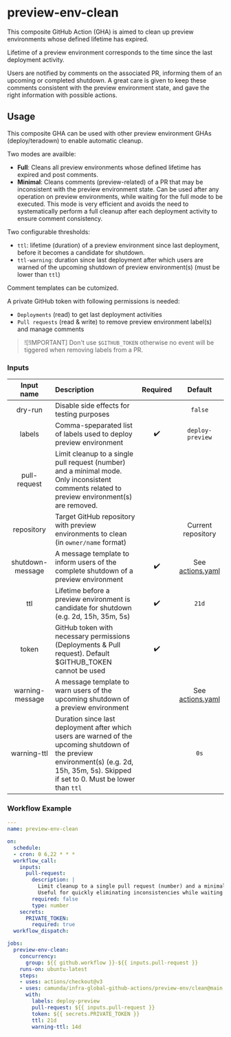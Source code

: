 # preview-env-clean

This composite GitHub Action (GHA) is aimed to clean up preview environments whose defined lifetime has expired.

Lifetime of a preview environment corresponds to the time since the last deployment activity.

Users are notified by comments on the associated PR, informing them of an upcoming or completed shutdown. A great care is given to keep these comments consistent with the preview environment state, and gave the right information with possible actions.

## Usage

This composite GHA can be used with other preview environment GHAs (deploy/teradown) to enable automatic cleanup.

Two modes are availble:
- **Full**: Cleans all preview environments whose defined lifetime has expired and post comments.
- **Minimal**: Cleans comments (preview-related) of a PR that may be inconsistent with the preview environment state. Can be used after any operation on preview environments, while waiting for the full mode to be executed. This mode is very efficient and avoids the need to systematically perform a full cleanup after each deployment activity to ensure comment consistency.

Two configurable thresholds:
- `ttl`: lifetime (duration) of a preview environment since last deployment, before it becomes a candidate for shutdown.
- `ttl-warning`: duration since last deployment after which users are warned of the upcoming shutdown of preview environment(s) (must be lower than `ttl`)

Comment templates can be cutomized.

A private GitHub token with following permissions is needed:
- `Deployments` (read) to get last deployment activities
- `Pull requests` (read & write) to remove preview environment label(s) and manage comments

> ![!IMPORTANT]
> Don't use `$GITHUB_TOKEN` otherwise no event will be tiggered when removing labels from a PR.

### Inputs
| Input name | Description                                                                                                       |      Required      |   Default   |
| :--------: | :---------------------------------------------------------------------------------------------------------------- | :----------------: | :---------: |
|  dry-run   | Disable side effects for testing purposes |  |  `false`           |
|  labels    | Comma-speparated list of labels used to deploy preview environment   |   :heavy_check_mark:  | `deploy-preview` |
| pull-request | Limit cleanup to a single pull request (number) and a minimal mode. Only inconsistent comments related to preview environment(s) are removed. | | |
| repository | Target GitHub repository with preview environments to clean (in `owner/name` format) | | Current repository |
| shutdown-message | A message template to inform users of the complete shutdown of a preview environment | :heavy_check_mark: | See [actions.yaml](./action.yml) |
| ttl | Lifetime before a preview environment is candidate for shutdown (e.g. 2d, 15h, 35m, 5s) | :heavy_check_mark: | `21d` |
| token | GitHub token with necessary permissions (Deployments & Pull request). Default $GITHUB_TOKEN cannot be used | :heavy_check_mark: | |
| warning-message | A message template to warn users of the upcoming shutdown of a preview environment | | See [actions.yaml](./action.yml) |
| warning-ttl | Duration since last deployment after which users are warned of the upcoming shutdown of the preview environment(s) (e.g. 2d, 15h, 35m, 5s). Skipped if set to 0. Must be lower than `ttl` |  | `0s` |

### Workflow Example
```yaml
---
name: preview-env-clean

on:
  schedule:
  - cron: 0 6,22 * * *
  workflow_call:
    inputs:
      pull-request:
        description: |
          Limit cleanup to a single pull request (number) and a minimal mode.
          Useful for quickly eliminating inconsistencies while waiting for the full cleanup cycle to run.
        required: false
        type: number
    secrets:
      PRIVATE_TOKEN:
        required: true
  workflow_dispatch:

jobs:
  preview-env-clean:
    concurrency:
      group: ${{ github.workflow }}-${{ inputs.pull-request }}
    runs-on: ubuntu-latest
    steps:
    - uses: actions/checkout@v3
    - uses: camunda/infra-global-github-actions/preview-env/clean@main
      with:
        labels: deploy-preview
        pull-request: ${{ inputs.pull-request }}
        token: ${{ secrets.PRIVATE_TOKEN }}
        ttl: 21d
        warning-ttl: 14d

```
